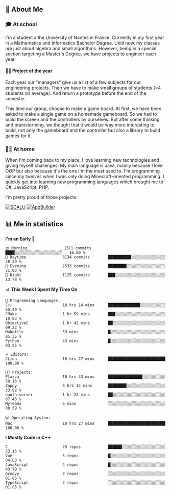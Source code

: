 ## 👀 About Me

### 🎓 At school

I'm a student a the University of Nantes in France. Currently in my first year in a Mathematics and Informatics Bachelor Degree. Until now, my classes are just about algebra and small algorithms. However, being in a special section targeting a Master's Degree, we have projects to engineer each year. 

#### 🔧🔬 Project of the year

Each year our "managers" give us a list of a few subjects for our engineering projects. Then we have to make small groups of students (~4 students on average). And return a prototype before the end of the semester.

This time our group, choose to make a game board. At first, we have been asked to make a single game on a homemade gameboard. So we had to build the screen and the controllers by ourselves. 
But after some thinking and brainstorming, we thought that it would be way more interesting to build, not only the gameboard and the controller but also a library to build games for it.

### 👨‍💻 At home

When I'm coming back to my place, I love learning new technologies and giving myself challenges. My main language is Java, mainly because I love OOP but also because it's the one I'm the most used to. I'm programming since my twelves when I was only doing Minecraft-oriented programming.  I quickly get into learning new programming languages which brought me to C#, JavaScript, PHP. 

I'm pretty proud of those projects:

[![SCALU](https://github-readme-stats.vercel.app/api/pin?username=renardfute&repo=SCALU)](https://github.com/renardfute/scalu)
[![AppBuilder](https://github-readme-stats.vercel.app/api/pin?username=pulsedev2&repo=AppBuilder)](https://github.com/pulsedev2/AppBuilder)

## 📊 Me in statistics
<!--START_SECTION:waka-->
**I'm an Early 🐤** 

```text
🌞 Morning                1371 commits        ████░░░░░░░░░░░░░░░░░░░░░   16.80 % 
🌆 Daytime                3134 commits        ██████████░░░░░░░░░░░░░░░   38.39 % 
🌃 Evening                2533 commits        ████████░░░░░░░░░░░░░░░░░   31.03 % 
🌙 Night                  1125 commits        ███░░░░░░░░░░░░░░░░░░░░░░   13.78 % 
```


📊 **This Week I Spent My Time On** 

```text
💬 Programming Languages: 
C++                      10 hrs 14 mins      ██████████████░░░░░░░░░░░   55.49 % 
CMake                    1 hr 59 mins        ███░░░░░░░░░░░░░░░░░░░░░░   10.83 % 
ObjectiveC               1 hr 42 mins        ██░░░░░░░░░░░░░░░░░░░░░░░   09.22 % 
Makefile                 59 mins             █░░░░░░░░░░░░░░░░░░░░░░░░   05.35 % 
Python                   43 mins             █░░░░░░░░░░░░░░░░░░░░░░░░   03.95 % 

🔥 Editors: 
CLion                    18 hrs 27 mins      █████████████████████████   100.00 % 

🐱‍💻 Projects: 
Plazza                   10 hrs 43 mins      ███████████████░░░░░░░░░░   58.16 % 
Zappy                    6 hrs 14 mins       ████████░░░░░░░░░░░░░░░░░   33.82 % 
oauth-server             1 hr 22 mins        ██░░░░░░░░░░░░░░░░░░░░░░░   07.43 % 
MyTeams                  6 mins              ░░░░░░░░░░░░░░░░░░░░░░░░░   00.59 % 

💻 Operating System: 
Mac                      18 hrs 27 mins      █████████████████████████   100.00 % 
```

**I Mostly Code in C++** 

```text
C                        25 repos            ██████░░░░░░░░░░░░░░░░░░░   23.15 % 
Vue                      5 repos             █░░░░░░░░░░░░░░░░░░░░░░░░   04.63 % 
JavaScript               4 repos             █░░░░░░░░░░░░░░░░░░░░░░░░   03.70 % 
Groovy                   2 repos             ░░░░░░░░░░░░░░░░░░░░░░░░░   01.85 % 
TypeScript               2 repos             ░░░░░░░░░░░░░░░░░░░░░░░░░   01.85 % 
```




<!--END_SECTION:waka-->
